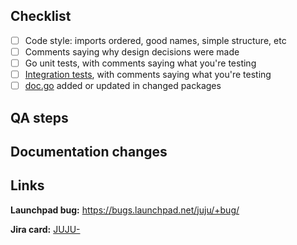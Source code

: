 <!--
The PR title should match: <type>(optional <scope>): <description>.

Please also ensure all commits in this PR comply with our conventional commits specification:
https://github.com/juju/juju/blob/main/docs/contributor/reference/conventional-commits.md
-->

<!-- Why this change is needed and what it does. -->

## Checklist

<!-- If an item is not applicable, use `~strikethrough~`. -->

- [ ] Code style: imports ordered, good names, simple structure, etc
- [ ] Comments saying why design decisions were made
- [ ] Go unit tests, with comments saying what you're testing
- [ ] [Integration tests](https://github.com/juju/juju/tree/main/tests), with comments saying what you're testing
- [ ] [doc.go](https://discourse.charmhub.io/t/readme-in-packages/451) added or updated in changed packages

## QA steps

<!-- Describe steps to verify that the change works. -->

## Documentation changes

<!-- How it affects user workflow (CLI or API). -->

## Links

<!-- Link to all relevant specification, documentation, bug, issue or JIRA card. -->

**Launchpad bug:** https://bugs.launchpad.net/juju/+bug/

<!-- Place JIRA number in both places below. -->
**Jira card:** [JUJU-](https://warthogs.atlassian.net/browse/JUJU-)
